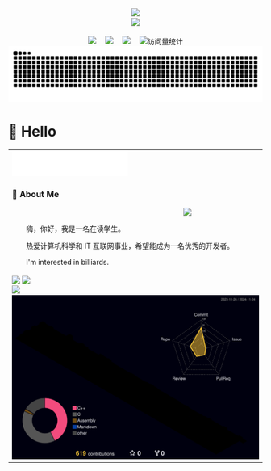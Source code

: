  <div align="center">

  <!-- dynamic typing effect 动态打字效果 -->
  <div>
    <a href="https://blog.sunguoqi.com/">
      <img src="https://readme-typing-svg.demolab.com?font=Fira+Code&pause=1000&width=435&lines=Welcome(%22Future's%2C%20Github%22);祝您愉快度过每一天!&center=true&size=27" />
    </a>
  </div>

  <!-- knock code pictures 敲代码的图片 -->
  <picture>
    <source media="(prefers-color-scheme: dark)" srcset="https://cdn.jsdelivr.net/gh/sun0225SUN/sun0225SUN/assets/images/coding.gif" />
    <source media="(prefers-color-scheme: light)" srcset="https://cdn.jsdelivr.net/gh/sun0225SUN/sun0225SUN/assets/images/developer.svg" height="225px" />
    <img src="https://cdn.jsdelivr.net/gh/sun0225SUN/sun0225SUN/assets/images/coding.gif" />
  </picture>

  <!-- for beauty 留个空行好看点 -->
  <div>&nbsp;</div>

 <div>
    <a href="https:////future.thisis.host/"><img src="https://img.shields.io/badge/Website-博客-blue" /></a>&emsp;
    <a href="https://blog.csdn.net/2301_79408531/"><img src="https://img.shields.io/badge/CSDN-论坛-c32136" /></a>&emsp;
    <a href="https://www.zhihu.com/people/future/"><img src="https://img.shields.io/badge/Zhihu-知乎-blue" /></a>&emsp;
    <!-- visitor statistics logo 访问量统计徽标 -->
    <img src="https://komarev.com/ghpvc/?username=SIMple-lices&label=Views&color=0e75b6&style=flat" alt="访问量统计" />
  </div>

<!-- Snake Code Contribution Map 贪吃蛇代码贡献图 -->
<picture>
  <source media="(prefers-color-scheme: light)" srcset="https://raw.githubusercontent.com/SIMple-lives/SIMple-lives/output/github-contribution-grid-snake.svg" />
  <source media="(prefers-color-scheme: dark)" srcset="https://raw.githubusercontent.com/SIMple-lives/SIMple-lives/output/github-contribution-grid-snake-dark.svg" />
  <img alt="github-snake" src="https://raw.githubusercontent.com/SIMple-lives/SIMple-lives/output/github-contribution-grid-snake-dark.svg" />
</picture>
</div>

#  🙋 Hello

<table> 
<tr><td>
<img src="images/header_en.svg"></img>
 
### 🤺 About Me
<!-- 鸭子 --->
<img align="right" width="150" src="https://cdn.jsdelivr.net/gh/sun0225SUN/sun0225SUN/assets/images/cxyduck.gif" />&emsp;
<p>&emsp;&emsp;嗨，你好，我是一名在读学生。</p>
<p>&emsp;&emsp;热爱计算机科学和 IT 互联网事业，希望能成为一名优秀的开发者。</p>
<p>&emsp;&emsp;I'm interested in billiards.</p>

</td></tr>

<tr><td>
<!-- GitHub 数据统计 -->
<img height="137px" src="https://github-readme-stats-git-masterrstaa-rickstaa.vercel.app/api?username=SIMple-lives&hide_title=true&hide_border=true&show_icons=true&include_all_commits=true&line_height=21text_color=000&icon_color=000&bg_color=0,ea6161,ffc64d,fffc4d,52fa5a&theme=graywhite" />
<img height="137px" src="https://github-readme-stats-git-masterrstaa-rickstaa.vercel.app/api/top-langs/?username=SIMple-lives&hide_title=true&hide_border=true&layout=compact&langs_count=6&text_color=000&icon_color=fff&bg_color=0,52fa5a,4dfcff,c64dff&theme=graywhite" /><br>
 <!-- 分割线 --->
<img width="200%" src="https://cdn.jsdelivr.net/gh/sun0225SUN/sun0225SUN/assets/images/hr.gif" />

 <!-- 老头加鸭子
<img align="left" width="150" src="https://cdn.jsdelivr.net/gh/sun0225SUN/sun0225SUN/assets/images/cxyduck.gif" />&emsp;
<img align="center" src="https://cdn.jsdelivr.net/gh/sun0225SUN/sun0225SUN/assets/images/man.png" />
&emsp;<img align="right" width="150" src="https://cdn.jsdelivr.net/gh/sun0225SUN/sun0225SUN/assets/images/cxyduck.gif" />
--->

<!-- 分割线 
<img width="200%" src="https://cdn.jsdelivr.net/gh/sun0225SUN/sun0225SUN/assets/images/hr.gif" />
--->

<picture>
  <source media="(prefers-color-scheme: dark)" srcset="https://raw.githubusercontent.com/SIMple-lives/SIMple-lives/main/profile-3d-contrib/profile-night-rainbow.svg" />
  <source media="(prefers-color-scheme: light)" srcset="https://raw.githubusercontent.com/SIMple-lives/SIMple-lives/main/profile-3d-contrib/profile-gitblock.svg" />
  <img src="https://raw.githubusercontent.com/SIMple-lives/SIMple-lives/main/profile-3d-contrib/profile-night-rainbow.svg" />
</picture>


<!--
**SIMple-lives/SIMple-lives** is a ✨ _special_ ✨ repository because its `README.md` (this file) appears on your GitHub profile.
<img width="340px" src="https://github-readme-stats.vercel.app/api?username=SIMple-lives&theme=vue-dark&count_private=true&show_icons=true">
<img width="340px" src="https://github-readme-stats.vercel.app/api/top-langs/?username=SIMple-lives&theme=vue-dark&layout=compact">
<img width="340px" src="https://github-readme-stats.vercel.app/api/pin/?username=JSIMple-lives&repo=my-now-blog&theme=dark">
Here are some ideas to get you started:

- 🔭 I’m currently working on ...
- 🌱 I’m currently learning ...
- 👯 I’m looking to collaborate on ...
- 🤔 I’m looking for help with ...
- 💬 Ask me about ...
- 📫 How to reach me: ...
- 😄 Pronouns: ...
- ⚡ Fun fact: ...
<a href="https://space.bilibili.com/3461574968740776/"><img src="https://img.shields.io/badge/Bilibili-B站-ff69b4" /></a>&emsp;
-->

